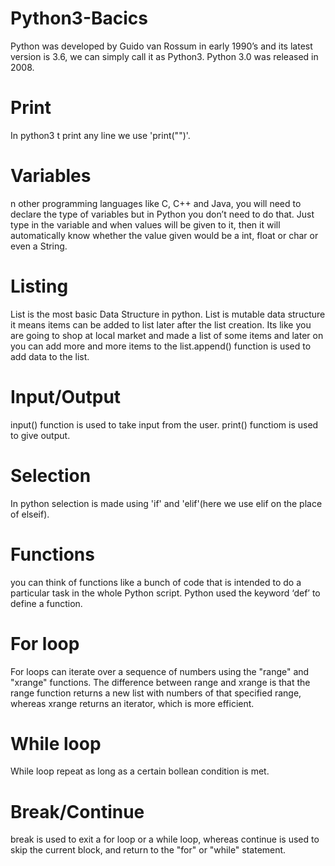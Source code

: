 # Python3-Bacics
Python was developed by Guido van Rossum in early 1990’s and its latest version is 3.6, we can simply call it as Python3. Python 3.0 was released in 2008.
# Print
In python3 t print any line we use 'print("<text>")'.
# Variables
n other programming languages like C, C++ and Java, you will need to declare the type of variables but in Python you don’t need to do that. Just type in the variable and when values will be given to it, then it will automatically know whether the value given would be a int, float or char or even a String.
# Listing
  List is the most basic Data Structure in python. List is mutable data structure it means items can be added to list later after the list creation. Its like you are going to shop at local market and made a list of some items and later on you can add more and more items to the list.append() function is used to add data to the list.
# Input/Output
  input() function is used to take input from the user.
  print() functiom is used to give output.
# Selection
  In python selection is made using 'if' and 'elif'(here we use elif on the place of elseif).
# Functions
  you can think of functions like a bunch of code that is intended to do a particular task in the whole Python script. Python   used the keyword ‘def’ to define a function.
# For loop
  For loops can iterate over a sequence of numbers using the "range" and "xrange" functions. The difference between range and   xrange is that the range function returns a new list with numbers of that specified range, whereas xrange returns an           iterator, which is more efficient.
# While loop
  While loop repeat as long as a certain bollean condition is met.
# Break/Continue
  break is used to exit a for loop or a while loop, whereas continue is used to skip the current block, and return to the       "for" or "while" statement.
